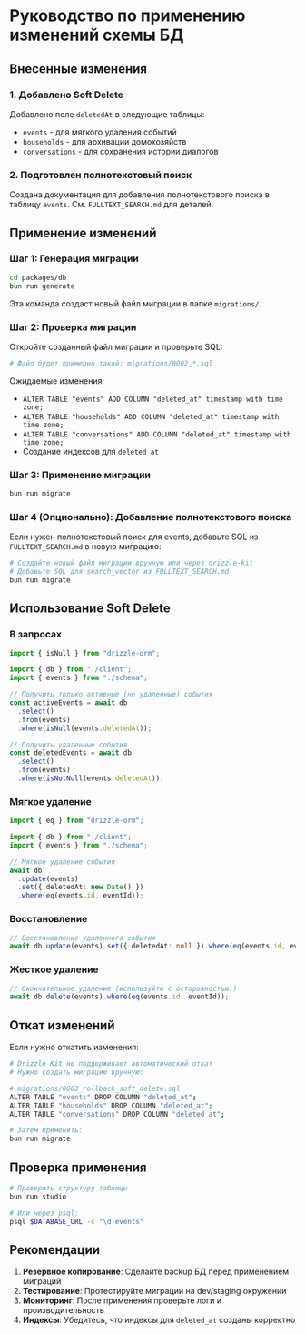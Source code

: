 # Руководство по применению изменений схемы БД

## Внесенные изменения

### 1. Добавлено Soft Delete

Добавлено поле `deletedAt` в следующие таблицы:

- `events` - для мягкого удаления событий
- `households` - для архивации домохозяйств
- `conversations` - для сохранения истории диалогов

### 2. Подготовлен полнотекстовый поиск

Создана документация для добавления полнотекстового поиска в таблицу `events`.
См. `FULLTEXT_SEARCH.md` для деталей.

## Применение изменений

### Шаг 1: Генерация миграции

```bash
cd packages/db
bun run generate
```

Эта команда создаст новый файл миграции в папке `migrations/`.

### Шаг 2: Проверка миграции

Откройте созданный файл миграции и проверьте SQL:

```bash
# Файл будет примерно такой: migrations/0002_*.sql
```

Ожидаемые изменения:

- `ALTER TABLE "events" ADD COLUMN "deleted_at" timestamp with time zone;`
- `ALTER TABLE "households" ADD COLUMN "deleted_at" timestamp with time zone;`
- `ALTER TABLE "conversations" ADD COLUMN "deleted_at" timestamp with time zone;`
- Создание индексов для `deleted_at`

### Шаг 3: Применение миграции

```bash
bun run migrate
```

### Шаг 4 (Опционально): Добавление полнотекстового поиска

Если нужен полнотекстовый поиск для events, добавьте SQL из `FULLTEXT_SEARCH.md` в новую миграцию:

```bash
# Создайте новый файл миграции вручную или через drizzle-kit
# Добавьте SQL для search_vector из FULLTEXT_SEARCH.md
bun run migrate
```

## Использование Soft Delete

### В запросах

```typescript
import { isNull } from "drizzle-orm";

import { db } from "./client";
import { events } from "./schema";

// Получить только активные (не удаленные) события
const activeEvents = await db
  .select()
  .from(events)
  .where(isNull(events.deletedAt));

// Получить удаленные события
const deletedEvents = await db
  .select()
  .from(events)
  .where(isNotNull(events.deletedAt));
```

### Мягкое удаление

```typescript
import { eq } from "drizzle-orm";

import { db } from "./client";
import { events } from "./schema";

// Мягкое удаление события
await db
  .update(events)
  .set({ deletedAt: new Date() })
  .where(eq(events.id, eventId));
```

### Восстановление

```typescript
// Восстановление удаленного события
await db.update(events).set({ deletedAt: null }).where(eq(events.id, eventId));
```

### Жесткое удаление

```typescript
// Окончательное удаление (используйте с осторожностью!)
await db.delete(events).where(eq(events.id, eventId));
```

## Откат изменений

Если нужно откатить изменения:

```bash
# Drizzle Kit не поддерживает автоматический откат
# Нужно создать миграцию вручную:

# migrations/0003_rollback_soft_delete.sql
ALTER TABLE "events" DROP COLUMN "deleted_at";
ALTER TABLE "households" DROP COLUMN "deleted_at";
ALTER TABLE "conversations" DROP COLUMN "deleted_at";

# Затем применить:
bun run migrate
```

## Проверка применения

```bash
# Проверить структуру таблицы
bun run studio

# Или через psql:
psql $DATABASE_URL -c "\d events"
```

## Рекомендации

1. **Резервное копирование**: Сделайте backup БД перед применением миграций
2. **Тестирование**: Протестируйте миграции на dev/staging окружении
3. **Мониторинг**: После применения проверьте логи и производительность
4. **Индексы**: Убедитесь, что индексы для `deleted_at` созданы корректно
